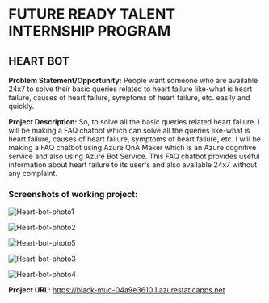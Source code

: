 # FUTURE READY TALENT INTERNSHIP PROGRAM

## HEART BOT

**Problem Statement/Opportunity:**
People want someone who are available 24x7 to solve their basic queries related to heart failure like-what is heart failure, 
causes of heart failure, symptoms of heart failure, etc. easily and quickly.

**Project Description:**
So, to solve all the basic queries related heart failure. I will be making a FAQ chatbot which can solve all the queries like-what is heart failure, causes of heart failure, symptoms of heart failure, etc. I will be making a FAQ chatbot using Azure QnA Maker which is an Azure cognitive service and also using Azure Bot Service. This FAQ chatbot provides
useful information about heart failure to its user's and also available 24x7 without any complaint. 

### Screenshots of working project:
![Heart-bot-photo1](https://user-images.githubusercontent.com/91931786/154797208-79fa1acd-f349-4d91-b6a7-0fa6aec1a963.PNG)

![Heart-bot-photo2](https://user-images.githubusercontent.com/91931786/154797300-6e61a3ec-d296-455a-8660-7e0123e27741.PNG)

![Heart-bot-photo5](https://user-images.githubusercontent.com/91931786/154797549-b4316971-1ef4-4d63-8e30-242deb04af49.PNG)

![Heart-bot-photo3](https://user-images.githubusercontent.com/91931786/154797376-04ece633-32ee-4bf3-b557-4955b5b373f1.PNG)

![Heart-bot-photo4](https://user-images.githubusercontent.com/91931786/154797402-e972965c-c265-4b2f-9947-410b1fb0994a.PNG)




**Project URL**: https://black-mud-04a9e3610.1.azurestaticapps.net

